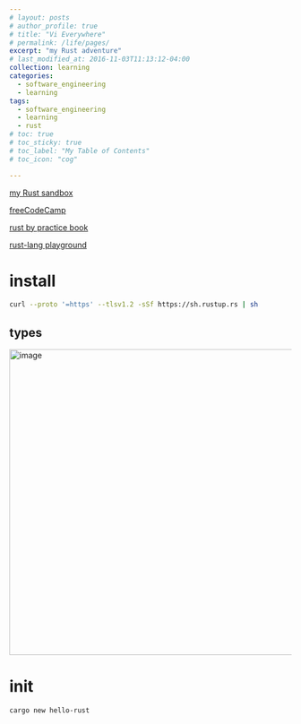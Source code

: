 ```yaml
---
# layout: posts
# author_profile: true
# title: "Vi Everywhere"
# permalink: /life/pages/
excerpt: "my Rust adventure"
# last_modified_at: 2016-11-03T11:13:12-04:00
collection: learning
categories:
  - software_engineering
  - learning
tags:
  - software_engineering
  - learning
  - rust
# toc: true
# toc_sticky: true
# toc_label: "My Table of Contents"
# toc_icon: "cog"

---
```


[my Rust sandbox](https://github.com/friendlyantz/rust-sandbox)

[freeCodeCamp](https://www.youtube.com/watch?v=BpPEoZW5IiY)

[rust by practice book](https://practice.course.rs/why-exercise.html)

[rust-lang playground](https://play.rust-lang.org/)

# install

```sh
curl --proto '=https' --tlsv1.2 -sSf https://sh.rustup.rs | sh
```
## types

<img width="546" alt="image" src="https://github.com/friendlyantz/friendlyantz/assets/70934030/d9c75963-2605-431e-b7de-66d601981a6c">

# init

```sh
cargo new hello-rust
```
